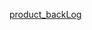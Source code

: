 [product_backLog](https://thumbnail0.baidupcs.com/thumbnail/de283346e5e4041635ef034be0c75076?fid=2821728624-250528-756752883205710&time=1475902800&rt=sh&sign=FDTAER-DCb740ccc5511e5e8fedcff06b081203-F1Miz5KFNKKIu%2B%2B0gZ2gjguPsRo%3D&expires=8h&chkv=0&chkbd=0&chkpc=&dp-logid=6529929476969374503&dp-callid=0&size=c710_u400&quality=100)